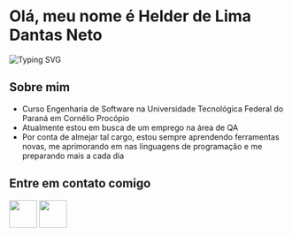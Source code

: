 # Olá, meu nome é Helder de Lima Dantas Neto
![Typing SVG](https://readme-typing-svg.herokuapp.com?font=Fira+Code&pause=1000&width=435&lines=Bem-vindo+ao+meu+perfil+no+Github;Sou+um+QA+por+tecnologia+e+inova%C3%A7%C3%A3o;Fique+a+vontade+para+ver+meu+perfil!!!;E+analisar+meus+projetos!+%3A)

## Sobre mim  
- Curso Engenharia de Software na Universidade Tecnológica Federal do Paraná em Cornélio Procópio
- Atualmente estou em busca de um emprego na área de QA
- Por conta de almejar tal cargo, estou sempre aprendendo ferramentas novas, me aprimorando em nas linguagens de programação e me preparando mais a cada dia   

## Entre em contato comigo  
<a href="www.linkedin.com/in/helder-neto-qaengineer" target="_blank"><img src="https://upload.wikimedia.org/wikipedia/commons/c/ca/LinkedIn_logo_initials.png" height="50"></a>  <a  href="https://www.instagram.com/heldernetooo/" target="_blank"><img src="https://upload.wikimedia.org/wikipedia/commons/a/a5/Instagram_icon.png" height="50"></a>  
